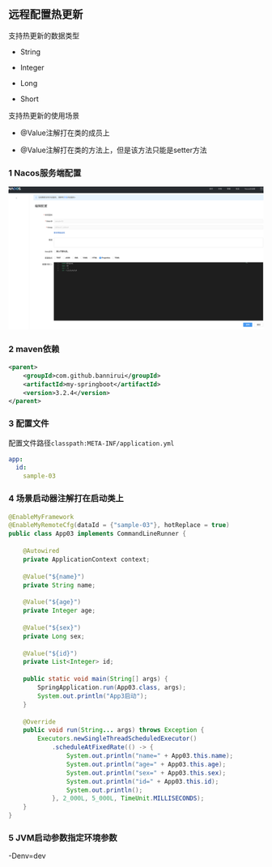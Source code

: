 远程配置热更新
---

支持热更新的数据类型

- String

- Integer

- Long

- Short

支持热更新的使用场景

- @Value注解打在类的成员上

- @Value注解打在类的方法上，但是该方法只能是setter方法

### 1 Nacos服务端配置

![](./../img/1712327882.png)

### 2 maven依赖

```xml
<parent>
    <groupId>com.github.bannirui</groupId>
    <artifactId>my-springboot</artifactId>
    <version>3.2.4</version>
</parent>
```

### 3 配置文件

配置文件路径`classpath:META-INF/application.yml`

```yaml
app:
  id:
    sample-03
```

### 4 场景启动器注解打在启动类上

```java
@EnableMyFramework
@EnableMyRemoteCfg(dataId = {"sample-03"}, hotReplace = true)
public class App03 implements CommandLineRunner {

    @Autowired
    private ApplicationContext context;

    @Value("${name}")
    private String name;

    @Value("${age}")
    private Integer age;

    @Value("${sex}")
    private Long sex;

    @Value("${id}")
    private List<Integer> id;

    public static void main(String[] args) {
        SpringApplication.run(App03.class, args);
        System.out.println("App3启动");
    }

    @Override
    public void run(String... args) throws Exception {
        Executors.newSingleThreadScheduledExecutor()
            .scheduleAtFixedRate(() -> {
                System.out.println("name=" + App03.this.name);
                System.out.println("age=" + App03.this.age);
                System.out.println("sex=" + App03.this.sex);
                System.out.println("id=" + App03.this.id);
                System.out.println();
            }, 2_000L, 5_000L, TimeUnit.MILLISECONDS);
    }
}
```

### 5 JVM启动参数指定环境参数

-Denv=dev